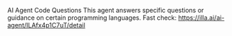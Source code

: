 AI Agent Code Questions
This agent answers specific questions or guidance on certain programming languages.
Fast check: https://illa.ai/ai-agent/ILAfx4p1C7uT/detail
